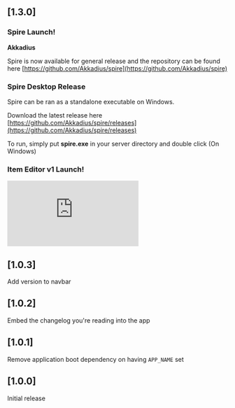## [1.3.0]

### Spire Launch!

**Akkadius** 

Spire is now available for general release and the repository can be found here [https://github.com/Akkadius/spire](https://github.com/Akkadius/spire)

### Spire Desktop Release

Spire can be ran as a standalone executable on Windows. 

Download the latest release here [https://github.com/Akkadius/spire/releases](https://github.com/Akkadius/spire/releases)

To run, simply put **spire.exe** in your server directory and double click (On Windows)

### Item Editor v1 Launch!

<div class="container">
    <iframe allow='autoplay' class="video" src="https://www.youtube.com/embed/iQvm9pH8420?autoplay=1&mute=1&showinfo=0&controls=0&modestbranding=1&rel=0&loop=1&showsearch=0&iv_load_policy=3&playlist=iQvm9pH8420" title="YouTube video player" frameborder="0" allowfullscreen></iframe>
</div>

## [1.0.3]

Add version to navbar

## [1.0.2]

Embed the changelog you're reading into the app

## [1.0.1]

Remove application boot dependency on having `APP_NAME` set
 
## [1.0.0]

Initial release
